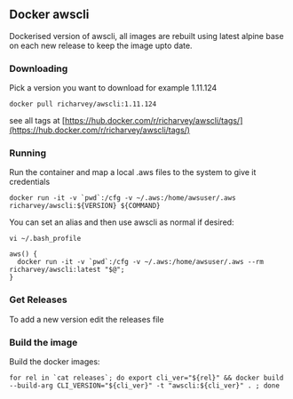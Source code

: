## Docker awscli

Dockerised version of awscli, all images are rebuilt using latest alpine base on each new release to keep the image upto date.

### Downloading

Pick a version you want to download for example 1.11.124

```
docker pull richarvey/awscli:1.11.124
```

see all tags at [https://hub.docker.com/r/richarvey/awscli/tags/](https://hub.docker.com/r/richarvey/awscli/tags/)

### Running

Run the container and map a local .aws files to the system to give it credentials

```
docker run -it -v `pwd`:/cfg -v ~/.aws:/home/awsuser/.aws richarvey/awscli:${VERSION} ${COMMAND}
```

You can set an alias and then use awscli as normal if desired:

```
vi ~/.bash_profile
```

```
aws() {
  docker run -it -v `pwd`:/cfg -v ~/.aws:/home/awsuser/.aws --rm richarvey/awscli:latest "$@";
}
```

### Get Releases

To add a new version edit the releases file


### Build the image

Build the docker images:

```
for rel in `cat releases`; do export cli_ver="${rel}" && docker build --build-arg CLI_VERSION="${cli_ver}" -t "awscli:${cli_ver}" . ; done
```
